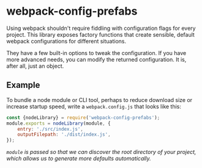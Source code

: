 # webpack-config-prefabs

Using webpack shouldn't require fiddling with configuration flags for every project.  This
library exposes factory functions that create sensible, default webpack configurations
for different situations.

They have a few built-in options to tweak the configuration.  If
you have more advanced needs, you can modify the returned configuration.
It is, after all, just an object.

## Example

To bundle a node module or CLI tool, perhaps to reduce download size or increase startup speed,
write a `webpack.config.js` that looks like this:

```javascript
const {nodeLibrary} = require('webpack-config-prefabs');
module.exports = nodeLibrary(module, {
    entry: './src/index.js',
    outputFilepath: './dist/index.js',
});
```

*`module` is passed so that we can discover the root directory of your project, which
allows us to generate more defaults automatically.*

